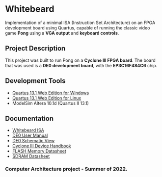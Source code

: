 # Whitebeard
Implementation of a minimal ISA (Instruction Set Architecture) on an FPGA development board using Quartus, capable of running the classic video game **Pong** using a **VGA output** and **keyboard controls**.

## Project Description
This project was built to run Pong on a **Cyclone III FPGA board**.
The board that was used is a **DE0 development board**, with the **EP3C16F484C6** chip.

## Development Tools
- [Quartus 13.1 Web Edition for Windows](https://www.intel.com/content/www/us/en/software-kit/666221/intel-quartus-ii-web-edition-design-software-version-13-1-for-windows.html)
- [Quartus 13.1 Web Edition for Linux](https://www.intel.com/content/www/us/en/software-kit/666220/intel-quartus-ii-web-edition-design-software-version-13-1-for-linux.html)
- ModelSim Altera 10.1d (Quartus II 13.1)

## Documentation
- [Whitebeard ISA](https://docs.google.com/spreadsheets/d/18rZqVCBiyqC5lutWYUvzqir-jUIhvCMM/edit?usp=sharing&ouid=112769001018036241404&rtpof=true&sd=true)
- [DE0 User Manual](https://rti.etf.bg.ac.rs/rti/oo1pot/labvezbe/DE0_User_manual.pdf)
- [DE0 Schematic View](https://rti.etf.bg.ac.rs/rti/oo1pot/labvezbe/DE0_Release.pdf)
- [Cyclone III Device Handbook](https://rti.etf.bg.ac.rs/rti/oo1pot/labvezbe/cyclone3_handbook.pdf)
- [FLASH Memory Datasheet](https://drive.google.com/file/d/1N4sfprwZjRgsw0-3SGrq-AtTMiCxAl2F/view?usp=sharing)
- [SDRAM Datasheet](https://drive.google.com/file/d/18L_YbFxDdZSEclByalRgubR4NX7yKTNQ/view?usp=sharing)

### Computer Architecture project - Summer of 2022.
